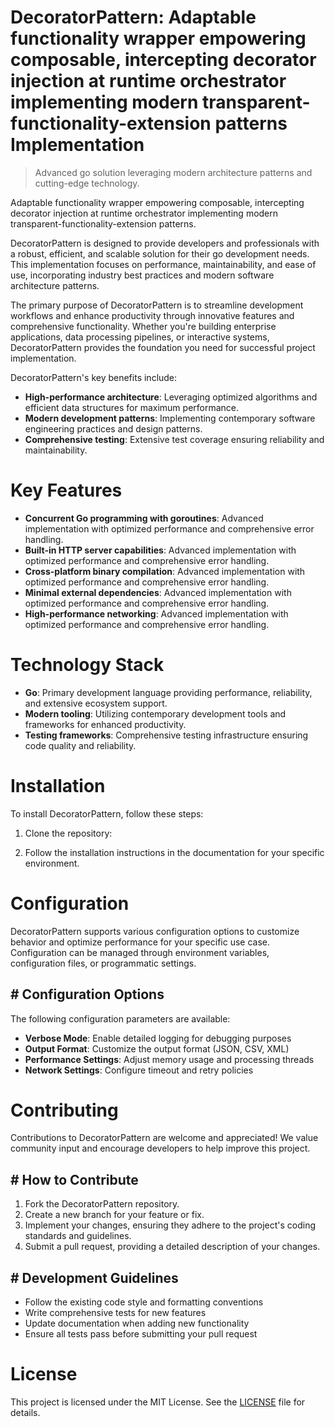 <!-- fallback_DecoratorPattern_20250810014134_71482 -->

# DecoratorPattern: Adaptable functionality wrapper empowering composable, intercepting decorator injection at runtime orchestrator implementing modern transparent-functionality-extension patterns Implementation
> Advanced go solution leveraging modern architecture patterns and cutting-edge technology.

Adaptable functionality wrapper empowering composable, intercepting decorator injection at runtime orchestrator implementing modern transparent-functionality-extension patterns.

DecoratorPattern is designed to provide developers and professionals with a robust, efficient, and scalable solution for their go development needs. This implementation focuses on performance, maintainability, and ease of use, incorporating industry best practices and modern software architecture patterns.

The primary purpose of DecoratorPattern is to streamline development workflows and enhance productivity through innovative features and comprehensive functionality. Whether you're building enterprise applications, data processing pipelines, or interactive systems, DecoratorPattern provides the foundation you need for successful project implementation.

DecoratorPattern's key benefits include:

* **High-performance architecture**: Leveraging optimized algorithms and efficient data structures for maximum performance.
* **Modern development patterns**: Implementing contemporary software engineering practices and design patterns.
* **Comprehensive testing**: Extensive test coverage ensuring reliability and maintainability.

# Key Features

* **Concurrent Go programming with goroutines**: Advanced implementation with optimized performance and comprehensive error handling.
* **Built-in HTTP server capabilities**: Advanced implementation with optimized performance and comprehensive error handling.
* **Cross-platform binary compilation**: Advanced implementation with optimized performance and comprehensive error handling.
* **Minimal external dependencies**: Advanced implementation with optimized performance and comprehensive error handling.
* **High-performance networking**: Advanced implementation with optimized performance and comprehensive error handling.

# Technology Stack

* **Go**: Primary development language providing performance, reliability, and extensive ecosystem support.
* **Modern tooling**: Utilizing contemporary development tools and frameworks for enhanced productivity.
* **Testing frameworks**: Comprehensive testing infrastructure ensuring code quality and reliability.

# Installation

To install DecoratorPattern, follow these steps:

1. Clone the repository:


2. Follow the installation instructions in the documentation for your specific environment.

# Configuration

DecoratorPattern supports various configuration options to customize behavior and optimize performance for your specific use case. Configuration can be managed through environment variables, configuration files, or programmatic settings.

## # Configuration Options

The following configuration parameters are available:

* **Verbose Mode**: Enable detailed logging for debugging purposes
* **Output Format**: Customize the output format (JSON, CSV, XML)
* **Performance Settings**: Adjust memory usage and processing threads
* **Network Settings**: Configure timeout and retry policies

# Contributing

Contributions to DecoratorPattern are welcome and appreciated! We value community input and encourage developers to help improve this project.

## # How to Contribute

1. Fork the DecoratorPattern repository.
2. Create a new branch for your feature or fix.
3. Implement your changes, ensuring they adhere to the project's coding standards and guidelines.
4. Submit a pull request, providing a detailed description of your changes.

## # Development Guidelines

* Follow the existing code style and formatting conventions
* Write comprehensive tests for new features
* Update documentation when adding new functionality
* Ensure all tests pass before submitting your pull request

# License

This project is licensed under the MIT License. See the [LICENSE](https://github.com/laurindoisaac/DecoratorPattern/blob/main/LICENSE) file for details.
